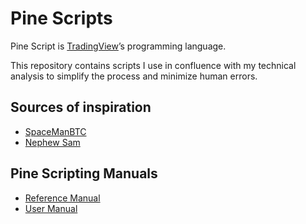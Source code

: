 # Pine Scripts

Pine Script is [TradingView](https://www.tradingview.com/)’s programming
language.

This repository contains scripts I use in confluence with my technical
analysis to simplify the process and minimize human errors.

## Sources of inspiration

* [SpaceManBTC](https://www.tradingview.com/u/spacemanbtc/)
* [Nephew Sam](https://www.tradingview.com/u/nephew_sam_/)

## Pine Scripting Manuals

* [Reference Manual](https://www.tradingview.com/pine-script-reference/v5/)
* [User Manual](https://www.tradingview.com/pine-script-docs/en/v5/Introduction.html)
